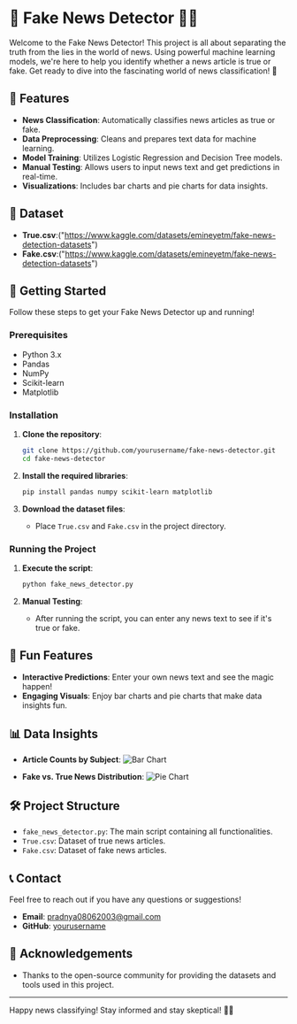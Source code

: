 # 📰 Fake News Detector 🚫📰

Welcome to the Fake News Detector! This project is all about separating the truth from the lies in the world of news. Using powerful machine learning models, we're here to help you identify whether a news article is true or fake. Get ready to dive into the fascinating world of news classification! 🚀

## 🌟 Features

- **News Classification**: Automatically classifies news articles as true or fake.
- **Data Preprocessing**: Cleans and prepares text data for machine learning.
- **Model Training**: Utilizes Logistic Regression and Decision Tree models.
- **Manual Testing**: Allows users to input news text and get predictions in real-time.
- **Visualizations**: Includes bar charts and pie charts for data insights.

## 📂 Dataset

- **True.csv**:("https://www.kaggle.com/datasets/emineyetm/fake-news-detection-datasets")
- **Fake.csv**:("https://www.kaggle.com/datasets/emineyetm/fake-news-detection-datasets")

## 🚀 Getting Started

Follow these steps to get your Fake News Detector up and running!

### Prerequisites

- Python 3.x
- Pandas
- NumPy
- Scikit-learn
- Matplotlib

### Installation

1. **Clone the repository**:
    ```bash
    git clone https://github.com/yourusername/fake-news-detector.git
    cd fake-news-detector
    ```

2. **Install the required libraries**:
    ```bash
    pip install pandas numpy scikit-learn matplotlib
    ```

3. **Download the dataset files**:
    - Place `True.csv` and `Fake.csv` in the project directory.

### Running the Project

1. **Execute the script**:
    ```bash
    python fake_news_detector.py
    ```

2. **Manual Testing**:
    - After running the script, you can enter any news text to see if it's true or fake.

## 🎉 Fun Features

- **Interactive Predictions**: Enter your own news text and see the magic happen!
- **Engaging Visuals**: Enjoy bar charts and pie charts that make data insights fun.

## 📊 Data Insights

- **Article Counts by Subject**:
    ![Bar Chart](path/to/your/bar_chart.png)

- **Fake vs. True News Distribution**:
    ![Pie Chart](path/to/your/pie_chart.png)

## 🛠️ Project Structure

- `fake_news_detector.py`: The main script containing all functionalities.
- `True.csv`: Dataset of true news articles.
- `Fake.csv`: Dataset of fake news articles.

## 📞 Contact

Feel free to reach out if you have any questions or suggestions!

- **Email**: pradnya08062003@gmail.com
- **GitHub**: [yourusername](https://github.com/pradnya2003)

## 🎊 Acknowledgements

- Thanks to the open-source community for providing the datasets and tools used in this project.

---

Happy news classifying! Stay informed and stay skeptical! 🚀📰
